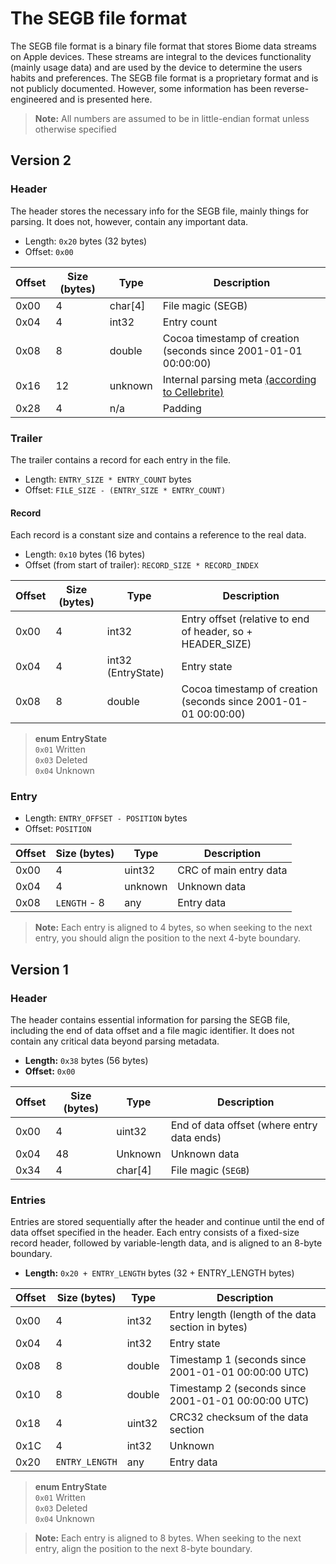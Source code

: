 # The SEGB file format

The SEGB file format is a binary file format that stores Biome data streams on Apple devices. These streams are integral to the devices functionality (mainly usage data) and are used by the device to determine the users habits and preferences. The SEGB file format is a proprietary format and is not publicly documented. However, some information has been reverse-engineered and is presented here.

> **Note:** All numbers are assumed to be in little-endian format unless otherwise specified

## Version 2

### Header

The header stores the necessary info for the SEGB file, mainly things for parsing. It does not, however, contain any important data.

- Length: `0x20` bytes (32 bytes)
- Offset: `0x00`

| Offset | Size (bytes) | Type    | Description                                                                         |
|--------|--------------|---------|-------------------------------------------------------------------------------------|
| 0x00   | 4            | char[4] | File magic (SEGB)                                                                   |
| 0x04   | 4            | int32   | Entry count                                                                         |
| 0x08   | 8            | double  | Cocoa timestamp of creation (seconds since 2001-01-01 00:00:00)                     |
| 0x16   | 12           | unknown | Internal parsing meta [(according to Cellebrite)](https://arc.net/l/quote/vlvqmokm) |
| 0x28   | 4            | n/a     | Padding                                                                             |

### Trailer

The trailer contains a record for each entry in the file.

- Length: `ENTRY_SIZE * ENTRY_COUNT` bytes
- Offset: `FILE_SIZE - (ENTRY_SIZE * ENTRY_COUNT)`

#### Record

Each record is a constant size and contains a reference to the real data.

- Length: `0x10` bytes (16 bytes)
- Offset (from start of trailer): `RECORD_SIZE * RECORD_INDEX`

| Offset | Size (bytes) | Type               | Description                                                     |
|--------|--------------|--------------------|-----------------------------------------------------------------|
| 0x00   | 4            | int32              | Entry offset (relative to end of header, so + HEADER_SIZE)      |
| 0x04   | 4            | int32 (EntryState) | Entry state                                                     |
| 0x08   | 8            | double             | Cocoa timestamp of creation (seconds since 2001-01-01 00:00:00) |

> **enum EntryState** <br>
> `0x01` Written <br>
> `0x03` Deleted <br>
> `0x04` Unknown <br>

### Entry

- Length: `ENTRY_OFFSET - POSITION` bytes
- Offset: `POSITION`

| Offset | Size (bytes)    | Type    | Description            |
|--------|-----------------|---------|------------------------|
| 0x00   | 4               | uint32  | CRC of main entry data |
| 0x04   | 4               | unknown | Unknown data           |
| 0x08   | `LENGTH` - 8    | any     | Entry data             |

> **Note:** Each entry is aligned to 4 bytes, so when seeking to the next entry, you should align the position to the next 4-byte boundary.

## Version 1

### Header

The header contains essential information for parsing the SEGB file, including the end of data offset and a file magic identifier. It does not contain any critical data beyond parsing metadata.

- **Length:** `0x38` bytes (56 bytes)
- **Offset:** `0x00`

| Offset | Size (bytes) | Type     | Description                                     |
|--------|--------------|----------|-------------------------------------------------|
| 0x00   | 4            | uint32   | End of data offset (where entry data ends)      |
| 0x04   | 48           | Unknown  | Unknown data                                    |
| 0x34   | 4            | char[4]  | File magic (`SEGB`)                             |

### Entries

Entries are stored sequentially after the header and continue until the end of data offset specified in the header. Each entry consists of a fixed-size record header, followed by variable-length data, and is aligned to an 8-byte boundary.

- **Length:** `0x20 + ENTRY_LENGTH` bytes (32 + ENTRY_LENGTH bytes)

| Offset | Size (bytes)   | Type   | Description                                         |
|--------|----------------|--------|-----------------------------------------------------|
| 0x00   | 4              | int32  | Entry length (length of the data section in bytes)  |
| 0x04   | 4              | int32  | Entry state                                         |
| 0x08   | 8              | double | Timestamp 1 (seconds since 2001-01-01 00:00:00 UTC) |
| 0x10   | 8              | double | Timestamp 2 (seconds since 2001-01-01 00:00:00 UTC) |
| 0x18   | 4              | uint32 | CRC32 checksum of the data section                  |
| 0x1C   | 4              | int32  | Unknown                                             |
| 0x20   | `ENTRY_LENGTH` | any    | Entry data                                          |

> **enum EntryState**  
> `0x01` Written  
> `0x03` Deleted  
> `0x04` Unknown

> **Note:** Each entry is aligned to 8 bytes. When seeking to the next entry, align the position to the next 8-byte boundary.